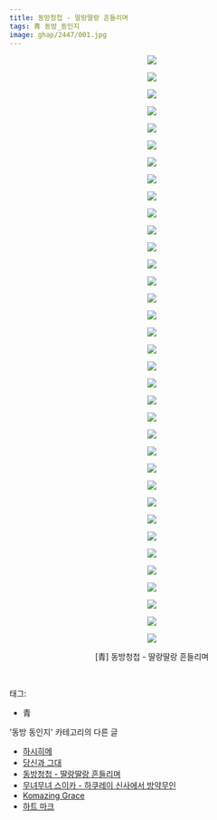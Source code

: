 ```yaml
---
title: 동방청첩 - 딸랑딸랑 흔들리며
tags: 青 동방_동인지
image: ghap/2447/001.jpg
---
```

<div class="article">
<p style="text-align: center; clear: none; float: none;"><img src="{{ site.nasurl }}/ghap/2447/001.jpg"/></p>
<p style="text-align: center; clear: none; float: none;"><img src="{{ site.nasurl }}/ghap/2447/002.jpg"/></p>
<p style="text-align: center; clear: none; float: none;"><img src="{{ site.nasurl }}/ghap/2447/003.jpg"/></p>
<p style="text-align: center; clear: none; float: none;"><img src="{{ site.nasurl }}/ghap/2447/004.jpg"/></p>
<p style="text-align: center; clear: none; float: none;"><img src="{{ site.nasurl }}/ghap/2447/005.jpg"/></p>
<p style="text-align: center; clear: none; float: none;"><img src="{{ site.nasurl }}/ghap/2447/006.jpg"/></p>
<p style="text-align: center; clear: none; float: none;"><img src="{{ site.nasurl }}/ghap/2447/007.jpg"/></p>
<p style="text-align: center; clear: none; float: none;"><img src="{{ site.nasurl }}/ghap/2447/008.jpg"/></p>
<p style="text-align: center; clear: none; float: none;"><img src="{{ site.nasurl }}/ghap/2447/009.jpg"/></p>
<p style="text-align: center; clear: none; float: none;"><img src="{{ site.nasurl }}/ghap/2447/010.jpg"/></p>
<p style="text-align: center; clear: none; float: none;"><img src="{{ site.nasurl }}/ghap/2447/011.jpg"/></p>
<p style="text-align: center; clear: none; float: none;"><img src="{{ site.nasurl }}/ghap/2447/012.jpg"/></p>
<p style="text-align: center; clear: none; float: none;"><img src="{{ site.nasurl }}/ghap/2447/013.jpg"/></p>
<p style="text-align: center; clear: none; float: none;"><img src="{{ site.nasurl }}/ghap/2447/014.jpg"/></p>
<p style="text-align: center; clear: none; float: none;"><img src="{{ site.nasurl }}/ghap/2447/015.jpg"/></p>
<p style="text-align: center; clear: none; float: none;"><img src="{{ site.nasurl }}/ghap/2447/016.jpg"/></p>
<p style="text-align: center; clear: none; float: none;"><img src="{{ site.nasurl }}/ghap/2447/017.jpg"/></p>
<p style="text-align: center; clear: none; float: none;"><img src="{{ site.nasurl }}/ghap/2447/018.jpg"/></p>
<p style="text-align: center; clear: none; float: none;"><img src="{{ site.nasurl }}/ghap/2447/019.jpg"/></p>
<p style="text-align: center; clear: none; float: none;"><img src="{{ site.nasurl }}/ghap/2447/020.jpg"/></p>
<p style="text-align: center; clear: none; float: none;"><img src="{{ site.nasurl }}/ghap/2447/021.jpg"/></p>
<p style="text-align: center; clear: none; float: none;"><img src="{{ site.nasurl }}/ghap/2447/022.jpg"/></p>
<p style="text-align: center; clear: none; float: none;"><img src="{{ site.nasurl }}/ghap/2447/023.jpg"/></p>
<p style="text-align: center; clear: none; float: none;"><img src="{{ site.nasurl }}/ghap/2447/024.jpg"/></p>
<p style="text-align: center; clear: none; float: none;"><img src="{{ site.nasurl }}/ghap/2447/025.jpg"/></p>
<p style="text-align: center; clear: none; float: none;"><img src="{{ site.nasurl }}/ghap/2447/026.jpg"/></p>
<p style="text-align: center; clear: none; float: none;"><img src="{{ site.nasurl }}/ghap/2447/027.jpg"/></p>
<p style="text-align: center; clear: none; float: none;"><img src="{{ site.nasurl }}/ghap/2447/028.jpg"/></p>
<p style="text-align: center; clear: none; float: none;"><img src="{{ site.nasurl }}/ghap/2447/029.jpg"/></p>
<p style="text-align: center; clear: none; float: none;"><img src="{{ site.nasurl }}/ghap/2447/030.jpg"/></p>
<p style="text-align: center; clear: none; float: none;"><img src="{{ site.nasurl }}/ghap/2447/031.jpg"/></p>
<p style="text-align: center; clear: none; float: none;"><img src="{{ site.nasurl }}/ghap/2447/032.jpg"/></p>
<p style="text-align: center; clear: none; float: none;"><img src="{{ site.nasurl }}/ghap/2447/033.jpg"/></p>
<p style="text-align: center; clear: none; float: none;"><img src="{{ site.nasurl }}/ghap/2447/034.jpg"/></p>
<p style="text-align: center; clear: none; float: none;"><img src="{{ site.nasurl }}/ghap/2447/035.jpg"/></p>
<p style="text-align: center; clear: none; float: none;">[青] 동방청첩 - 딸랑딸랑 흔들리며</p>
<p><br/></p>
</div><div class="tagTrail">
<p>태그: </p>
<ul>
<li>青</li>
</ul>
</div><div class="another">
<p>'동방 동인지' 카테고리의 다른 글</p>
<ul>
<li><a href="/2016-10-05-ghap_2450">하시히메</a></li>
<li><a href="/2016-10-05-ghap_2449">당신과 그대</a></li>
<li><a href="/2016-10-04-ghap_2447">동방청첩 - 딸랑딸랑 흔들리며</a></li>
<li><a href="/2016-10-04-ghap_2446">무녀무녀 스이카 - 하쿠레이 신사에서 방약무인</a></li>
<li><a href="/2016-10-04-ghap_2445">Komazing Grace</a></li>
<li><a href="/2016-10-04-ghap_2442">하트 마크</a></li>
</ul>
</div><div class="cb_module cb_fluid">
<div class="cb_wrt cb_profile">
</div><!-- commentList close -->
</div>